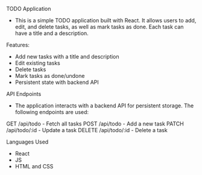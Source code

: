 TODO Application
- This is a simple TODO application built with React. It allows users to add, edit, and delete tasks, as well as mark tasks as done. Each task can have a title and a description.

Features:
- Add new tasks with a title and description
- Edit existing tasks
- Delete tasks
- Mark tasks as done/undone
- Persistent state with backend API

API Endpoints
- The application interacts with a backend API for persistent storage. The following endpoints are used:

GET /api/todo - Fetch all tasks
POST /api/todo - Add a new task
PATCH /api/todo/:id - Update a task
DELETE /api/todo/:id - Delete a task

Languages Used
- React
- JS
- HTML and CSS
